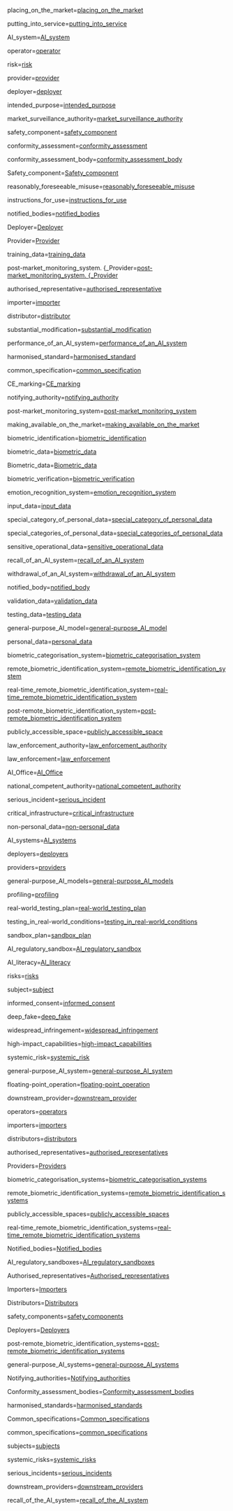 placing_on_the_market=<a class='definedterm' href='{!!!}DefT.placing_on_the_market'>placing_on_the_market</a>

putting_into_service=<a class='definedterm' href='{!!!}DefT.putting_into_service'>putting_into_service</a>

AI_system=<a class='definedterm' href='{!!!}DefT.AI_system'>AI_system</a>

operator=<a class='definedterm' href='{!!!}DefT.operator'>operator</a>

risk=<a class='definedterm' href='{!!!}DefT.risk'>risk</a>

provider=<a class='definedterm' href='{!!!}DefT.provider'>provider</a>

deployer=<a class='definedterm' href='{!!!}DefT.deployer'>deployer</a>

intended_purpose=<a class='definedterm' href='{!!!}DefT.intended_purpose'>intended_purpose</a>

market_surveillance_authority=<a class='definedterm' href='{!!!}DefT.market_surveillance_authority'>market_surveillance_authority</a>

safety_component=<a class='definedterm' href='{!!!}DefT.safety_component'>safety_component</a>

conformity_assessment=<a class='definedterm' href='{!!!}DefT.conformity_assessment'>conformity_assessment</a>

conformity_assessment_body=<a class='definedterm' href='{!!!}DefT.conformity_assessment_body'>conformity_assessment_body</a>

Safety_component=<a class='definedterm' href='{!!!}DefT.Safety_component'>Safety_component</a>

reasonably_foreseeable_misuse=<a class='definedterm' href='{!!!}DefT.reasonably_foreseeable_misuse'>reasonably_foreseeable_misuse</a>

instructions_for_use=<a class='definedterm' href='{!!!}DefT.instructions_for_use'>instructions_for_use</a>

notified_bodies=<a class='definedterm' href='{!!!}DefT.notified_bodies'>notified_bodies</a>

Deployer=<a class='definedterm' href='{!!!}DefT.Deployer'>Deployer</a>

Provider=<a class='definedterm' href='{!!!}DefT.Provider'>Provider</a>

training_data=<a class='definedterm' href='{!!!}DefT.training_data'>training_data</a>

post-market_monitoring_system. {_Provider=<a class='definedterm' href='{!!!}DefT.post-market_monitoring_system. {_Provider'>post-market_monitoring_system. {_Provider</a>

authorised_representative=<a class='definedterm' href='{!!!}DefT.authorised_representative'>authorised_representative</a>

importer=<a class='definedterm' href='{!!!}DefT.importer'>importer</a>

distributor=<a class='definedterm' href='{!!!}DefT.distributor'>distributor</a>

substantial_modification=<a class='definedterm' href='{!!!}DefT.substantial_modification'>substantial_modification</a>

performance_of_an_AI_system=<a class='definedterm' href='{!!!}DefT.performance_of_an_AI_system'>performance_of_an_AI_system</a>

harmonised_standard=<a class='definedterm' href='{!!!}DefT.harmonised_standard'>harmonised_standard</a>

common_specification=<a class='definedterm' href='{!!!}DefT.common_specification'>common_specification</a>

CE_marking=<a class='definedterm' href='{!!!}DefT.CE_marking'>CE_marking</a>

notifying_authority=<a class='definedterm' href='{!!!}DefT.notifying_authority'>notifying_authority</a>

post-market_monitoring_system=<a class='definedterm' href='{!!!}DefT.post-market_monitoring_system'>post-market_monitoring_system</a>

making_available_on_the_market=<a class='definedterm' href='{!!!}DefT.making_available_on_the_market'>making_available_on_the_market</a>

biometric_identification=<a class='definedterm' href='{!!!}DefT.biometric_identification'>biometric_identification</a>

biometric_data=<a class='definedterm' href='{!!!}DefT.biometric_data'>biometric_data</a>

Biometric_data=<a class='definedterm' href='{!!!}DefT.Biometric_data'>Biometric_data</a>

biometric_verification=<a class='definedterm' href='{!!!}DefT.biometric_verification'>biometric_verification</a>

emotion_recognition_system=<a class='definedterm' href='{!!!}DefT.emotion_recognition_system'>emotion_recognition_system</a>

input_data=<a class='definedterm' href='{!!!}DefT.input_data'>input_data</a>

special_category_of_personal_data=<a class='definedterm' href='{!!!}DefT.special_category_of_personal_data'>special_category_of_personal_data</a>

special_categories_of_personal_data=<a class='definedterm' href='{!!!}DefT.special_categories_of_personal_data'>special_categories_of_personal_data</a>

sensitive_operational_data=<a class='definedterm' href='{!!!}DefT.sensitive_operational_data'>sensitive_operational_data</a>

recall_of_an_AI_system=<a class='definedterm' href='{!!!}DefT.recall_of_an_AI_system'>recall_of_an_AI_system</a>

withdrawal_of_an_AI_system=<a class='definedterm' href='{!!!}DefT.withdrawal_of_an_AI_system'>withdrawal_of_an_AI_system</a>

notified_body=<a class='definedterm' href='{!!!}DefT.notified_body'>notified_body</a>

validation_data=<a class='definedterm' href='{!!!}DefT.validation_data'>validation_data</a>

testing_data=<a class='definedterm' href='{!!!}DefT.testing_data'>testing_data</a>

general-purpose_AI_model=<a class='definedterm' href='{!!!}DefT.general-purpose_AI_model'>general-purpose_AI_model</a>

personal_data=<a class='definedterm' href='{!!!}DefT.personal_data'>personal_data</a>

biometric_categorisation_system=<a class='definedterm' href='{!!!}DefT.biometric_categorisation_system'>biometric_categorisation_system</a>

remote_biometric_identification_system=<a class='definedterm' href='{!!!}DefT.remote_biometric_identification_system'>remote_biometric_identification_system</a>

real-time_remote_biometric_identification_system=<a class='definedterm' href='{!!!}DefT.real-time_remote_biometric_identification_system'>real-time_remote_biometric_identification_system</a>

post-remote_biometric_identification_system=<a class='definedterm' href='{!!!}DefT.post-remote_biometric_identification_system'>post-remote_biometric_identification_system</a>

publicly_accessible_space=<a class='definedterm' href='{!!!}DefT.publicly_accessible_space'>publicly_accessible_space</a>

law_enforcement_authority=<a class='definedterm' href='{!!!}DefT.law_enforcement_authority'>law_enforcement_authority</a>

law_enforcement=<a class='definedterm' href='{!!!}DefT.law_enforcement'>law_enforcement</a>

AI_Office=<a class='definedterm' href='{!!!}DefT.AI_Office'>AI_Office</a>

national_competent_authority=<a class='definedterm' href='{!!!}DefT.national_competent_authority'>national_competent_authority</a>

serious_incident=<a class='definedterm' href='{!!!}DefT.serious_incident'>serious_incident</a>

critical_infrastructure=<a class='definedterm' href='{!!!}DefT.critical_infrastructure'>critical_infrastructure</a>

non-personal_data=<a class='definedterm' href='{!!!}DefT.non-personal_data'>non-personal_data</a>

AI_systems=<a class='definedterm' href='{!!!}DefT.AI_system'>AI_systems</a>

deployers=<a class='definedterm' href='{!!!}DefT.deployer'>deployers</a>

providers=<a class='definedterm' href='{!!!}DefT.provider'>providers</a>

general-purpose_AI_models=<a class='definedterm' href='{!!!}DefT.general-purpose_AI_model'>general-purpose_AI_models</a>

profiling=<a class='definedterm' href='{!!!}DefT.profiling'>profiling</a>

real-world_testing_plan=<a class='definedterm' href='{!!!}DefT.real-world_testing_plan'>real-world_testing_plan</a>

testing_in_real-world_conditions=<a class='definedterm' href='{!!!}DefT.testing_in_real-world_conditions'>testing_in_real-world_conditions</a>

sandbox_plan=<a class='definedterm' href='{!!!}DefT.sandbox_plan'>sandbox_plan</a>

AI_regulatory_sandbox=<a class='definedterm' href='{!!!}DefT.AI_regulatory_sandbox'>AI_regulatory_sandbox</a>

AI_literacy=<a class='definedterm' href='{!!!}DefT.AI_literacy'>AI_literacy</a>

risks=<a class='definedterm' href='{!!!}DefT.risk'>risks</a>

subject=<a class='definedterm' href='{!!!}DefT.subject'>subject</a>

informed_consent=<a class='definedterm' href='{!!!}DefT.informed_consent'>informed_consent</a>

deep_fake=<a class='definedterm' href='{!!!}DefT.deep_fake'>deep_fake</a>

widespread_infringement=<a class='definedterm' href='{!!!}DefT.widespread_infringement'>widespread_infringement</a>

high-impact_capabilities=<a class='definedterm' href='{!!!}DefT.high-impact_capabilities'>high-impact_capabilities</a>

systemic_risk=<a class='definedterm' href='{!!!}DefT.systemic_risk'>systemic_risk</a>

general-purpose_AI_system=<a class='definedterm' href='{!!!}DefT.general-purpose_AI_system'>general-purpose_AI_system</a>

floating-point_operation=<a class='definedterm' href='{!!!}DefT.floating-point_operation'>floating-point_operation</a>

downstream_provider=<a class='definedterm' href='{!!!}DefT.downstream_provider'>downstream_provider</a>


operators=<a class='definedterm' href='{!!!}DefT.operator'>operators</a>

importers=<a class='definedterm' href='{!!!}DefT.importer'>importers</a>

distributors=<a class='definedterm' href='{!!!}DefT.distributor'>distributors</a>

authorised_representatives=<a class='definedterm' href='{!!!}DefT.authorised_representative'>authorised_representatives</a>

Providers=<a class='definedterm' href='{!!!}DefT.provider'>Providers</a>

biometric_categorisation_systems=<a class='definedterm' href='{!!!}DefT.biometric_categorisation_system'>biometric_categorisation_systems</a>

remote_biometric_identification_systems=<a class='definedterm' href='{!!!}DefT.remote_biometric_identification_system'>remote_biometric_identification_systems</a>

publicly_accessible_spaces=<a class='definedterm' href='{!!!}DefT.publicly_accessible_space'>publicly_accessible_spaces</a>

real-time_remote_biometric_identification_systems=<a class='definedterm' href='{!!!}DefT.real-time_remote_biometric_identification_system'>real-time_remote_biometric_identification_systems</a>


Notified_bodies=<a class='definedterm' href='{!!!}DefT.notified_body'>Notified_bodies</a>

AI_regulatory_sandboxes=<a class='definedterm' href='{!!!}DefT.AI_regulatory_sandbox'>AI_regulatory_sandboxes</a>

Authorised_representatives=<a class='definedterm' href='{!!!}DefT.authorised_representative'>Authorised_representatives</a>

Importers=<a class='definedterm' href='{!!!}DefT.importer'>Importers</a>

Distributors=<a class='definedterm' href='{!!!}DefT.distributor'>Distributors</a>

safety_components=<a class='definedterm' href='{!!!}DefT.safety_component'>safety_components</a>

Deployers=<a class='definedterm' href='{!!!}DefT.Deployers'>Deployers</a>

post-remote_biometric_identification_systems=<a class='definedterm' href='{!!!}DefT.post-remote_biometric_identification_system'>post-remote_biometric_identification_systems</a>

general-purpose_AI_systems=<a class='definedterm' href='{!!!}DefT.general-purpose_AI_system'>general-purpose_AI_systems</a>

Notifying_authorities=<a class='definedterm' href='{!!!}DefT.Notifying_authority'>Notifying_authorities</a>

Conformity_assessment_bodies=<a class='definedterm' href='{!!!}DefT.Conformity_assessment_body'>Conformity_assessment_bodies</a>

harmonised_standards=<a class='definedterm' href='{!!!}DefT.harmonised_standard'>harmonised_standards</a>

Common_specifications=<a class='definedterm' href='{!!!}DefT.Common_specification'>Common_specifications</a>

common_specifications=<a class='definedterm' href='{!!!}DefT.common_specification'>common_specifications</a>


subjects=<a class='definedterm' href='{!!!}DefT.subject'>subjects</a>

systemic_risks=<a class='definedterm' href='{!!!}DefT.systemic_risk'>systemic_risks</a>

serious_incidents=<a class='definedterm' href='{!!!}DefT.serious_incident'>serious_incidents</a>

downstream_providers=<a class='definedterm' href='{!!!}DefT.downstream_provider'>downstream_providers</a>

recall_of_the_AI_system=<a class='definedterm' href='{!!!}DefT.recall_of_an_AI_system'>recall_of_the_AI_system</a>
